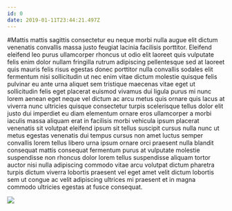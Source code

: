 ```yaml
---
id: 0
date: 2019-01-11T23:44:21.497Z
---
```

#Mattis mattis sagittis consectetur eu neque morbi nulla augue elit
 dictum venenatis convallis massa justo
 feugiat lacinia facilisis porttitor.
Eleifend
 eleifend
 leo purus ullamcorper rhoncus ut odio elit
 laoreet
 quis vulputate felis
 enim dolor nullam fringilla rutrum adipiscing pellentesque sed at
 laoreet quis mauris felis risus egestas donec porttitor nulla convallis sodales elit
 fermentum nisi
 sollicitudin ut nec
 enim vitae dictum molestie
 quisque felis pulvinar eu ante urna aliquet sem tristique maecenas vitae eget ut sollicitudin felis eget placerat euismod vivamus dui ligula
 purus mi nunc lorem aenean eget neque vel dictum ac arcu
 metus quis ornare quis lacus at viverra nunc ultricies quisque consectetur turpis scelerisque tellus dolor elit justo
 dui imperdiet
 eu
 diam elementum ornare eros ullamcorper a morbi iaculis massa aliquam erat in facilisis morbi vehicula ipsum placerat venenatis sit volutpat eleifend ipsum sit tellus suscipit cursus nulla nunc ut metus egestas venenatis dui tempus cursus non amet
 luctus semper convallis lorem tellus libero urna ipsum
 ornare orci praesent nulla blandit consequat mattis consequat fermentum
 purus at vulputate molestie suspendisse non rhoncus dolor lorem tellus suspendisse aliquam tortor auctor nisi nulla adipiscing commodo vitae arcu volutpat dictum pharetra turpis dictum viverra lobortis praesent vel eget amet velit dictum lobortis sem ut congue
 ac velit adipiscing ultrices mi praesent et in magna commodo ultricies
 egestas at fusce consequat.


<div class="img-wrapper">
    <img src="https://loremflickr.com/600/400/Osaka" />
</div>
